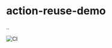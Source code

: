 # action-reuse-demo

..

![CI](https://github.com/neilpeterson/action-reuse-demo/workflows/CI/badge.svg)
